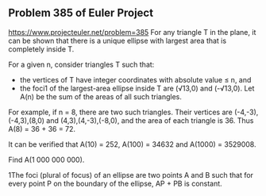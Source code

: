 ## Problem 385 of Euler Project 
https://www.projecteuler.net/problem=385
For any triangle T in the plane, it can be shown that there is a unique ellipse with largest area that is completely inside T.



For a given n, consider triangles T such that:
- the vertices of T have integer coordinates with absolute value ≤ n, and 
- the foci1 of the largest-area ellipse inside T are (√13,0) and (-√13,0).
Let A(n) be the sum of the areas of all such triangles.


For example, if n = 8, there are two such triangles. Their vertices are (-4,-3),(-4,3),(8,0) and (4,3),(4,-3),(-8,0), and the area of each triangle is 36. Thus A(8) = 36 + 36 = 72.


It can be verified that A(10) = 252, A(100) = 34632 and A(1000) = 3529008.


Find A(1 000 000 000).


1The foci (plural of focus) of an ellipse are two points A and B such that for every point P on the boundary of the ellipse, AP + PB is constant.